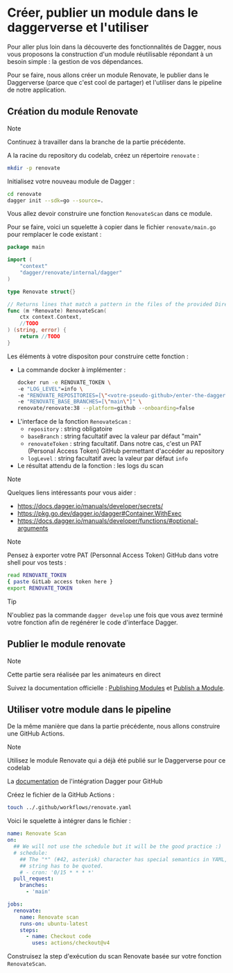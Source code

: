 # Créer, publier un module dans le daggerverse et l'utiliser

Pour aller plus loin dans la découverte des fonctionnalités de Dagger, nous vous proposons la construction d'un module réutilisable répondant à un besoin simple : la gestion de vos dépendances.

Pour se faire, nous allons créer un module Renovate, le publier dans le Daggerverse (parce que c'est cool de partager) et l'utiliser dans le pipeline de notre application.

## Création du module Renovate

> [!NOTE]
> Continuez à travailler dans la branche de la partie précédente.

A la racine du repository du codelab, créez un répertoire `renovate` :
```bash
mkdir -p renovate
```

Initialisez votre nouveau module de Dagger :
```bash
cd renovate
dagger init --sdk=go --source=.
```

Vous allez devoir construire une fonction `RenovateScan` dans ce module.

Pour se faire, voici un squelette à copier dans le fichier `renovate/main.go` pour remplacer le code existant :

```go
package main

import (
	"context"
	"dagger/renovate/internal/dagger"
)

type Renovate struct{}

// Returns lines that match a pattern in the files of the provided Directory
func (m *Renovate) RenovateScan(
	ctx context.Context,
	//TODO
) (string, error) {
	return //TODO
}
```

Les éléments à votre dispositon pour construire cette fonction :

- La commande docker à implémenter :
    ```bash
    docker run -e RENOVATE_TOKEN \
    -e "LOG_LEVEL"=info \
    -e "RENOVATE_REPOSITORIES=[\"<votre-pseudo-github>/enter-the-daggerverse\"]" \
    -e "RENOVATE_BASE_BRANCHES=[\"main\"]" \
    renovate/renovate:38 --platform=github --onboarding=false
    ```
- L'interface de la fonction `RenovateScan` :
  - `repository` : string obligatoire
  - `baseBranch` : string facultatif avec la valeur par défaut "main"
  - `renovateToken` : string facultatif. Dans notre cas, c'est un PAT (Personal Access Token) GitHub permettant d'accéder au repository
  - `logLevel` : string facultatif avec la valeur par défaut `info`
- Le résultat attendu de la fonction : les logs du scan

> [!NOTE]
> Quelques liens intéressants pour vous aider :
> - https://docs.dagger.io/manuals/developer/secrets/
> - https://pkg.go.dev/dagger.io/dagger#Container.WithExec
> - https://docs.dagger.io/manuals/developer/functions/#optional-arguments

> [!NOTE]
> Pensez à exporter votre PAT (Personnal Access Token) GitHub dans votre shell pour vos tests :
> ```bash
> read RENOVATE_TOKEN
> { paste GitLab access token here }
> export RENOVATE_TOKEN
> ```

> [!TIP]
> N'oubliez pas la commande `dagger develop` une fois que vous avez terminé votre fonction afin de regénérer le code d'interface Dagger.

## Publier le module renovate

> [!NOTE]
> Cette partie sera réalisée par les animateurs en direct

Suivez la documentation officielle : [Publishing Modules](https://docs.dagger.io/manuals/developer/publish-modules) et [Publish a Module](https://daggerverse.dev/publish).

## Utiliser votre module dans le pipeline

De la même manière que dans la partie précédente, nous allons construire une GitHub Actions.

> [!NOTE]
> Utilisez le module Renovate qui a déjà été publié sur le Daggerverse pour ce codelab
>
> La [documentation](https://docs.dagger.io/integrations/github) de l'intégration Dagger pour GitHub

Créez le fichier de la GitHub Actions :
```bash
touch ../.github/workflows/renovate.yaml
```

Voici le squelette à intégrer dans le fichier :

```yaml
name: Renovate Scan
on:
  ## We will not use the schedule but it will be the good practice :)
  # schedule:
    ## The "*" (#42, asterisk) character has special semantics in YAML, so this
    ## string has to be quoted.
    # - cron: '0/15 * * * *'
  pull_request:
    branches:
      - 'main'

jobs:
  renovate:
    name: Renovate scan
    runs-on: ubuntu-latest
    steps:
      - name: Checkout code
        uses: actions/checkout@v4
```

Construisez la step d'exécution du scan Renovate basée sur votre fonction `RenovateScan`.
